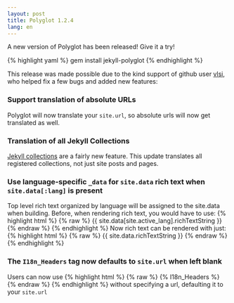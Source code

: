 ```yaml
---
layout: post
title: Polyglot 1.2.4
lang: en
---
```


A new version of Polyglot has been released! Give it a try!

{% highlight yaml %}
gem install jekyll-polyglot
{% endhighlight %}

This release was made possible due to the kind support of github user [vlsi](https://github.com/vlsi), who helped fix a few bugs and added new features:

### Support translation of absolute URLs
Polyglot will now translate your `site.url`, so absolute urls will now get translated as well.

### Translation of all Jekyll Collections
[Jekyll collections](https://jekyllrb.com/docs/collections/) are a fairly new feature. This update translates all registered collections, not just site posts and pages.

### Use language-specific `_data` for `site.data` rich text when `site.data[:lang]` is present
Top level rich text organized by language will be assigned to the site.data when building. Before, when rendering rich text, you would have to use:
{% highlight html %}
{% raw %}
{{ site.data[site.active_lang].richTextString }}
{% endraw %}
{% endhighlight %}
Now rich text can be rendered with just:
{% highlight html %}
{% raw %}
{{ site.data.richTextString }}
{% endraw %}
{% endhighlight %}

### The `I18n_Headers` tag now defaults to `site.url` when left blank
Users can now use
{% highlight html %}
{% raw %}
{% I18n_Headers %}
{% endraw %}
{% endhighlight %}
without specifying a url, defaulting it to your `site.url`
